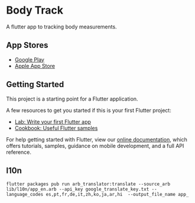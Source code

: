 # Body Track

A flutter app to tracking body measurements.

## App Stores

- [Google Play](https://play.google.com/store/apps/details?id=com.svindland.bodytrack)
- [Apple App Store](https://apps.apple.com/us/app/bodytrack-fitness-log/id1613621605)

## Getting Started

This project is a starting point for a Flutter application.

A few resources to get you started if this is your first Flutter project:

- [Lab: Write your first Flutter app](https://flutter.dev/docs/get-started/codelab)
- [Cookbook: Useful Flutter samples](https://flutter.dev/docs/cookbook)

For help getting started with Flutter, view our
[online documentation](https://flutter.dev/docs), which offers tutorials,
samples, guidance on mobile development, and a full API reference.

## l10n
```
flutter packages pub run arb_translator:translate --source_arb lib/l10n/app_en.arb --api_key google_translate_key.txt --language_codes es,pt,fr,de,it,zh,ko,ja,ar,hi  --output_file_name app_
```